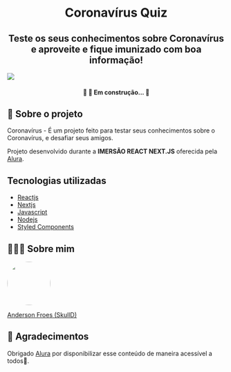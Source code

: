<h1 align="center">Coronavírus Quiz </h1>

<h2 align="center"> Teste os seus conhecimentos sobre Coronavírus e aproveite e fique imunizado com boa informação!</h2>
<img src="https://s3.us-west-2.amazonaws.com/secure.notion-static.com/83522860-8504-4ab5-98ed-a4ec95d642c3/banner-github.png?X-Amz-Algorithm=AWS4-HMAC-SHA256&X-Amz-Credential=AKIAT73L2G45O3KS52Y5%2F20210128%2Fus-west-2%2Fs3%2Faws4_request&X-Amz-Date=20210128T175935Z&X-Amz-Expires=86400&X-Amz-Signature=577dd7d6ccaabbe6a59fa0ab5b0297276e877341a9a4ee73f3ef96350c991fe7&X-Amz-SignedHeaders=host&response-content-disposition=filename%20%3D%22banner-github.png%22" />

<h4 align="center"> 
	🚧 👷  Em construção...  🚧
</h4>

## 💬 Sobre o projeto
Coronavírus - É um projeto feito para testar seus conhecimentos sobre o Coronavírus, e desafiar seus amigos.

Projeto desenvolvido durante a **IMERSÃO REACT NEXT.JS** oferecida pela [Alura](https://www.alura.com.br).

## Tecnologias utilizadas
* [Reactjs](https://pt-br.reactjs.org)
* [Nextjs](https://nextjs.org)
* [Javascript](https://www.javascript.com/)
* [Nodejs](https://nodejs.org/en/)
* [Styled Components](https://styled-components.com/)

## 👨🏻‍🚀 Sobre mim
<a href="www.linkedin.com/in/andersonfroes">
 <img style="border-radius:50%" width="100px; "src="https://www.notion.so/image/https%3A%2F%2Fs3-us-west-2.amazonaws.com%2Fsecure.notion-static.com%2F09a232f6-5db4-41f6-82ac-fdf08852c824%2FFoto_Anderson_2.jpg?table=block&id=d2bc3944-1f80-44ff-b81f-a4e7bf2b0ced&width=250&userId=e91acd5c-3f7d-48ad-8313-0398fcf748f9&cache=v2"/>
 <p>Anderson Froes (SkullD)</p>
</a>


## 💙  Agradecimentos
Obrigado [Alura](https://www.alura.com.br) por disponibilizar esse conteúdo de maneira acessível a todos🚀.
